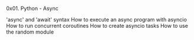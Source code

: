 0x01. Python - Async

'async' and 'await' syntax
How to execute an async program with asyncio
How to run concurrent coroutines
How to create asyncio tasks
How to use the random module
